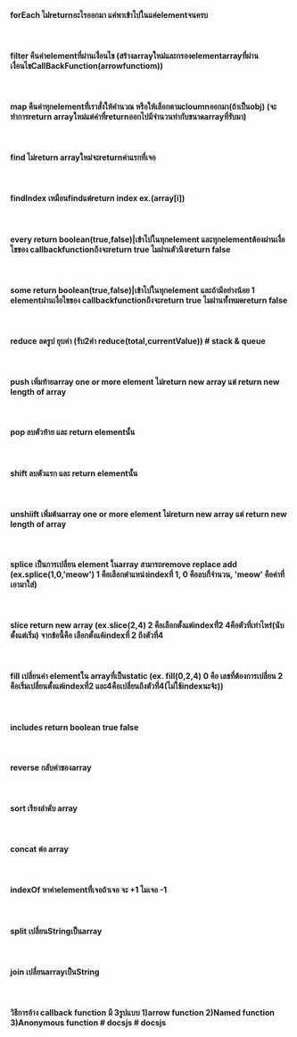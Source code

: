 
  <br>
  
  #### forEach ไม่่returnอะไรออกมา แค่พาเข้าไปในแค่elementจนครบ 
  
  <br>
  
  #### filter คืนค่าelementที่ผ่านเงื่่อนไข (สร้างarrayใหม่่และกรองelementarrayที่ผ่านเงื่อนไขCallBackFunction(arrowfunctiom)) 
  <br>
  
  #### map คืนค่าทุกelementที่่เราสั่งให้คำนวณ หรือให้เลือกตามcloumnออกมา(ถ้าเป็นobj) (จะทำการreturn arrayใหม่แต่ค่าที่returnออกไปมีจำนวนท่ากับขนาดarrayที่รับมา) 
  <br>
  
  #### find ไม่return arrayใหม่จะreturnค่าแรกที่เจอ 
  <br>
  
  #### findIndex เหมือนfindแต่return index ex.(array[i]) 
  <br>
  
  #### every return boolean(true,false)|เข้าไปในทุกelement และทุกelementต้องผ่านเงื่อไขของ callbackfunctionถึงจะreturn true ไมผ่่านตัวนึงreturn false 
  <br>
  
  #### some return boolean(true,false)|เข้าไปในทุกelement และถ้ามีอย่างน้อย 1 elementผ่านเงื่อไขของ callbackfunctionถึงจะreturn true ไมผ่่านทั้งหมดreturn false 
  <br>
  
  #### reduce ลดรูป ยุบค่า (รับ2ค่่า reduce(total,currentValue)) # stack & queue 
  <br>
  
  #### push เพิ่มท้ายarray one or more element ไม่return new array แต่ return new length of array
  <br>
  
  #### pop ลบตัวท้าย และ return elementนั้น 
  <br>
  
  #### shift ลบตัวแรก และ return elementนั้น 
  <br>
  
  #### unshiift เพิ่มต้นarray one or more element ไม่return new array แต่ return new length of array 
  <br>
  
  #### splice เป็นการเปลี่ยน element ในarray สามารถremove replace add (ex.splice(1,0,'meow') 1 คือเลือกตำแหน่งindexที่ 1, 0 คือลบกี่่จำนวน, 'meow' คือค่าที่เอามาใส่) 
  <br>
  
  #### slice return new array (ex.slice(2,4) 2 คือเลือกตั้งแต่indexที่่2 4คือตัวที่เท่าไหร่่(นับตั้งแต่เริ่ม) จากข้อนี้คือ เลือกตั้งแค้indexที่ 2 ถึงตัวที่4 
  <br>
  
  #### fill เปลี่ยนค่า elementใน arrayที่เป็นstatic (ex. fill(0,2,4) 0 คือ เลขที่ต้องการเปลี่ยน 2 คือเริ่มเปลี่ยนตั้งแต่indexที่2 และ4คือเปลี่ยนถึงตัวที่่4(ไม่ใช้indexนะจ้ะ)) 
  <br>
  
  #### includes return boolean true false 
  <br>
  
  #### reverse กลับค่าของarray 
  <br>
  
  #### sort เรียงลำดับ array 
  <br>
  
  #### concat ต่อ array
  <br>
  
  #### indexOf หาค่าelementที่่เจอถ้าเจอ จะ +1 ไมเจอ -1 
  <br>
  
  #### split เปลี่ยนStringเป็นarray 
  <br>
  
  #### join เปลี่ยนarrayเป็นString
  <br>
  
  #### วิธีการอ้าง callback function มี 3รูปแบบ 1)arrow function 2)Named function 3)Anonymous function # docsjs # docsjs

